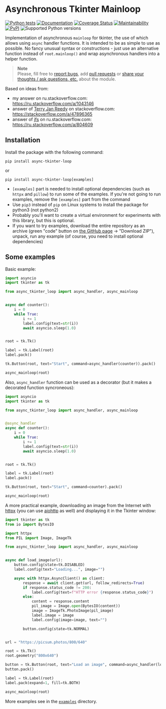 # Asynchronous Tkinter Mainloop

[![Python tests](https://github.com/insolor/async-tkinter-loop/actions/workflows/python-tests.yml/badge.svg)](https://github.com/insolor/async-tkinter-loop/actions/workflows/python-tests.yml)
[![Documentation](https://github.com/insolor/async-tkinter-loop/actions/workflows/deploy-docs.yml/badge.svg)](https://insolor.github.io/async-tkinter-loop/)
[![Coverage Status](https://coveralls.io/repos/github/insolor/async-tkinter-loop/badge.svg?branch=main)](https://coveralls.io/github/insolor/async-tkinter-loop?branch=main)
[![Maintainability](https://qlty.sh/badges/01e7abf5-a53c-42ce-a0e1-c1b0bd24d095/maintainability.svg)](https://qlty.sh/gh/insolor/projects/async-tkinter-loop)  
[![PyPI](https://img.shields.io/pypi/v/async-tkinter-loop)](https://pypi.org/project/async-tkinter-loop/)
![Supported Python versions](https://img.shields.io/pypi/pyversions/async-tkinter-loop)
<!--![PyPI - Downloads](https://img.shields.io/pypi/dm/async-tkinter-loop)-->

Implementation of asynchronous `mainloop` for tkinter, the use of which allows using `async` handler functions.
It is intended to be as simple to use as possible. No fancy unusual syntax or constructions - just use an alternative
function instead of `root.mainloop()` and wrap asynchronous handlers into a helper function.

> **Note**  
> Please, fill free to [report bugs](https://github.com/insolor/async-tkinter-loop/issues), add [pull requests](https://github.com/insolor/async-tkinter-loop/pulls) or [share your thoughts / ask questions, etc.](https://github.com/insolor/async-tkinter-loop/discussions) about the module.

Based on ideas from:

* my answer on ru.stackoverflow.com: <https://ru.stackoverflow.com/a/1043146>
* answer of [Terry Jan Reedy](https://stackoverflow.com/users/722804) on stackoverflow.com:
  <https://stackoverflow.com/a/47896365>
* answer of [jfs](https://ru.stackoverflow.com/users/23044) on ru.stackoverflow.com:
  <https://ru.stackoverflow.com/a/804609>

## Installation

Install the package with the following command:

```
pip install async-tkinter-loop
```
or
```
pip install async-tkinter-loop[examples]
```

- `[examples]` part is needed to install optional dependencies (such as `httpx` and `pillow`) to run some of the
  examples. If you're not going to run examples, remove the `[examples]` part from the command
- Use `pip3` instead of `pip` on Linux systems to install the package for python3 (not python2)
- Probably you'll want to create a virtual environment for experiments with this library, but this is optional.
- If you want to try examples, download the entire repository as an archive (green "code" button on
  [the GitHub page](https://github.com/insolor/async-tkinter-loop) →
  "Download ZIP"), unpack, run any example (of course, you need to install optional dependencies)

## Some examples

Basic example:
```python
import asyncio
import tkinter as tk

from async_tkinter_loop import async_handler, async_mainloop


async def counter():
    i = 0
    while True:
        i += 1
        label.config(text=str(i))
        await asyncio.sleep(1.0)


root = tk.Tk()

label = tk.Label(root)
label.pack()

tk.Button(root, text="Start", command=async_handler(counter)).pack()

async_mainloop(root)
```

Also, `async_handler` function can be used as a decorator (but it makes a decorated function syncroneous):

```python
import asyncio
import tkinter as tk

from async_tkinter_loop import async_handler, async_mainloop


@async_handler
async def counter():
    i = 0
    while True:
        i += 1
        label.config(text=str(i))
        await asyncio.sleep(1.0)


root = tk.Tk()

label = tk.Label(root)
label.pack()

tk.Button(root, text="Start", command=counter).pack()

async_mainloop(root)
```

A more practical example, downloading an image from the Internet with [httpx](https://github.com/encode/httpx)
(you can use [aiohttp](https://github.com/aio-libs/aiohttp) as well)
and displaying it in the Tkinter window:

```python
import tkinter as tk
from io import BytesIO

import httpx
from PIL import Image, ImageTk

from async_tkinter_loop import async_handler, async_mainloop


async def load_image(url):
    button.config(state=tk.DISABLED)
    label.config(text="Loading...", image="")

    async with httpx.AsyncClient() as client:
        response = await client.get(url, follow_redirects=True)
        if response.status_code != 200:
            label.config(text=f"HTTP error {response.status_code}")
        else:
            content = response.content
            pil_image = Image.open(BytesIO(content))
            image = ImageTk.PhotoImage(pil_image)
            label.image = image
            label.config(image=image, text="")

        button.config(state=tk.NORMAL)


url = "https://picsum.photos/800/640"

root = tk.Tk()
root.geometry("800x640")

button = tk.Button(root, text="Load an image", command=async_handler(load_image, url))
button.pack()

label = tk.Label(root)
label.pack(expand=1, fill=tk.BOTH)

async_mainloop(root)
```

More examples see in the [`examples`](https://github.com/insolor/async-tkinter-loop/tree/main/examples) directory.

